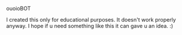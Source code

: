 ouoioBOT

I created this only for educational purposes.
It doesn't work properly anyway.
I hope if u need something like this it can gave u an idea. :)
